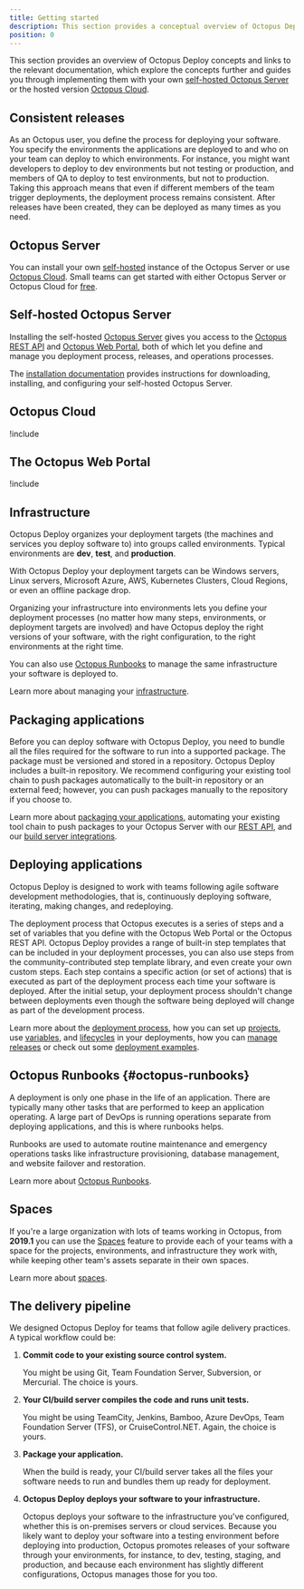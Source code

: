 ```yaml
---
title: Getting started
description: This section provides a conceptual overview of Octopus Deploy, and links to documentation that guides you through your own self-hosted or cloud-hosted Octopus Server.
position: 0
---
```


This section provides an overview of Octopus Deploy concepts and links to the relevant documentation, which explore the concepts further and guides you through implementing them with your own [self-hosted Octopus Server](/docs/getting-started.md#self-hosted-octopus) or the hosted version [Octopus Cloud](/docs/getting-started.md#octopus-cloud).

## Consistent releases

As an Octopus user, you define the process for deploying your software. You specify the environments the applications are deployed to and who on your team can deploy to which environments. For instance, you might want developers to deploy to dev environments but not testing or production, and members of QA to deploy to test environments, but not to production. Taking this approach means that even if different members of the team trigger deployments, the deployment process remains consistent. After releases have been created, they can be deployed as many times as you need.

## Octopus Server

You can install your own [self-hosted](/docs/getting-started.md#self-hosted-octopus) instance of the Octopus Server or use [Octopus Cloud](/docs/getting-started.md#octopus-cloud). Small teams can get started with either Octopus Server or Octopus Cloud for [free](https://octopus.com/free).

## Self-hosted Octopus Server

Installing the self-hosted [Octopus Server](/docs/installation/index.md) gives you access to the [Octopus REST API](/docs/octopus-rest-api/index.md) and [Octopus Web Portal](/docs/getting-started.md#the-octopus-web-portal), both of which let you define and manage you deployment process, releases, and operations processes.

The [installation documentation](/docs/installation/index.md) provides instructions for downloading, installing, and configuring your self-hosted Octopus Server.

## Octopus Cloud

!include <octopus-cloud>

## The Octopus Web Portal

!include <octopus-web-portal>

## Infrastructure

Octopus Deploy organizes your deployment targets (the machines and services you deploy software to) into groups called environments. Typical environments are **dev**, **test**, and **production**.

With Octopus Deploy your deployment targets can be Windows servers, Linux servers, Microsoft Azure, AWS, Kubernetes Clusters, Cloud Regions, or even an offline package drop.

Organizing your infrastructure into environments lets you define your deployment processes (no matter how many steps, environments, or deployment targets are involved) and have Octopus deploy the right versions of your software, with the right configuration, to the right environments at the right time.

You can also use [Octopus Runbooks](#octopus-runbooks) to manage the same infrastructure your software is deployed to.

Learn more about managing your [infrastructure](/docs/infrastructure/index.md).

## Packaging applications

Before you can deploy software with Octopus Deploy, you need to bundle all the files required for the software to run into a supported package. The package must be versioned and stored in a repository. Octopus Deploy includes a built-in repository. We recommend configuring your existing tool chain to push packages automatically to the built-in repository or an external feed; however, you can push packages manually to the repository if you choose to.

Learn more about [packaging your applications](/docs/packaging-applications/index.md), automating your existing tool chain to push packages to your Octopus Server with our [REST API](/docs/octopus-rest-api/index.md), and our [build server integrations](/docs/packaging-applications/build-servers/index.md).

## Deploying applications

Octopus Deploy is designed to work with teams following agile software development methodologies, that is, continuously deploying software, iterating, making changes, and redeploying.

The deployment process that Octopus executes is a series of steps and a set of variables that you define with the Octopus Web Portal or the Octopus REST API. Octopus Deploy provides a range of built-in step templates that can be included in your deployment processes, you can also use steps from the community-contributed step template library, and even create your own custom steps. Each step contains a specific action (or set of actions) that is executed as part of the deployment process each time your software is deployed. After the initial setup, your deployment process shouldn't change between deployments even though the software being deployed will change as part of the development process.

Learn more about the [deployment process](/docs/deployment-process/index.md), how you can set up [projects](/docs/projects/index.md), use [variables](/docs/projects/variables/index.md), and [lifecycles](/docs/deployment-process/lifecycles/index.md) in your deployments, how you can [manage releases](/docs/managing-releases/index.md) or check out some [deployment examples](/docs/deployment-examples/index.md).

## Octopus Runbooks {#octopus-runbooks}

A deployment is only one phase in the life of an application. There are typically many other tasks that are performed to keep an application operating. A large part of DevOps is running operations separate from deploying applications, and this is where runbooks helps.

Runbooks are used to automate routine maintenance and emergency operations tasks like infrastructure provisioning, database management, and website failover and restoration.

Learn more about [Octopus Runbooks](/docs/operations-runbooks/index.md).

## Spaces

If you're a large organization with lots of teams working in Octopus, from **2019.1** you can use the [Spaces](/docs/administration/spaces/index.md) feature to provide each of your teams with a space for the projects, environments, and infrastructure they work with, while keeping other team's assets separate in their own spaces.

Learn more about [spaces](/docs/administration/spaces/index.md).

## The delivery pipeline

We designed Octopus Deploy for teams that follow agile delivery practices. A typical workflow could be:

1. **Commit code to your existing source control system.**

   You might be using Git, Team Foundation Server, Subversion, or Mercurial. The choice is yours.

1. **Your CI/build server compiles the code and runs unit tests.**

   You might be using TeamCity, Jenkins, Bamboo, Azure DevOps, Team Foundation Server (TFS), or CruiseControl.NET. Again, the choice is yours.

1. **Package your application.**

   When the build is ready, your CI/build server takes all the files your software needs to run and bundles them up ready for deployment.

1. **Octopus Deploy deploys your software to your infrastructure.**

   Octopus deploys your software to the infrastructure you've configured, whether this is on-premises servers or cloud services. Because you likely want to deploy your software into a testing environment before deploying into production, Octopus promotes releases of your software through your environments, for instance, to dev, testing, staging, and production, and because each environment has slightly different configurations, Octopus manages those for you too.
